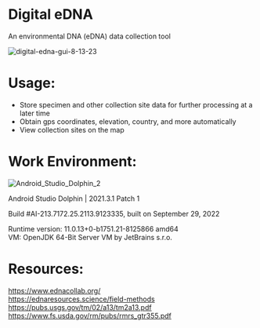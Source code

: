 # Digital eDNA    
An environmental DNA (eDNA) data collection tool  

![digital-edna-gui-8-13-23](https://github.com/kn0w0n3/Digital-eDNA/assets/22214754/ec398978-3499-4fce-8105-7f9ab9611ca0)  

# **Usage:**    
* Store specimen and other collection site data for further processing at a later time  
* Obtain gps coordinates, elevation, country, and more automatically  
* View collection sites on the map

# **Work Environment:**  
![Android_Studio_Dolphin_2](https://user-images.githubusercontent.com/22214754/210298276-6b4b3644-a6de-4faf-be2e-ef5b350f0640.png) 

Android Studio Dolphin | 2021.3.1 Patch 1  

Build #AI-213.7172.25.2113.9123335, built on September 29, 2022  

Runtime version: 11.0.13+0-b1751.21-8125866 amd64  
VM: OpenJDK 64-Bit Server VM by JetBrains s.r.o.  

# **Resources:**  
https://www.ednacollab.org/  
https://ednaresources.science/field-methods  
https://pubs.usgs.gov/tm/02/a13/tm2a13.pdf 
https://www.fs.usda.gov/rm/pubs/rmrs_gtr355.pdf  
